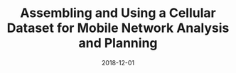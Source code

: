 ---
title: "Assembling and Using a Cellular Dataset for Mobile Network Analysis and Planning"
collection: publications
permalink: /publication/2018-bigdata
date: 2018-12-01
venue: 'IEEE Transactions on Big Data'
paperurl: '/files/pdf/research/2018BigData.pdf'
link: 'https://doi.org/10.1109/TBDATA.2017.2734100'
github: 'https://github.com/pdifranc/tbd'
citation: 'P. Di Francesco, F. Malandrino, and L.A. DaSilva. 2018. &quot;Assembling and Using a Cellular Dataset for Mobile Network Analysis and Planning.&quot; <i>IEEE Transactions on Big Data</i> 4(4): 614 - 620. doi:10.21105/joss.01722'
---